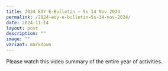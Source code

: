 ```yaml
---
title: 2024 EOY E–Bulletin – 5s 14 Nov 2024
permalink: /2024-eoy-e-bulletin-5s-14-nov-2024/
date: 2024-11-14
layout: post
description: ""
image: ""
variant: markdown
---
```

Please watch this video summary of the entire year of activities.
